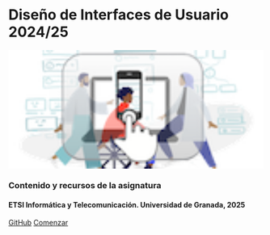 <!-- _coverpage.md -->


# Diseño de Interfaces de Usuario 2024/25
 



<img align="center" src="./img/logo_diu25_mini.png" width="600" height=auto alt="Logotipo"/>





### Contenido y recursos de la asignatura 

#### ETSI Informática y Telecomunicación. Universidad de Granada, 2025



[GitHub](https://github.com/mgea/DIU)
[Comenzar](#DIU)

<!-- background color -->
